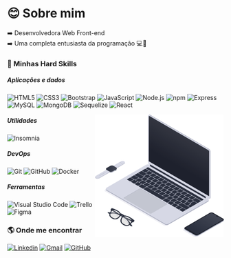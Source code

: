 # :blush: Sobre mim
:arrow_right: Desenvolvedora Web Front-end <br>
:arrow_right: Uma completa entusiasta da programação :computer::tada: <br>

### :rocket: Minhas Hard Skills
##### Aplicações e dados
  ![HTML5](https://img.shields.io/badge/-HTML5-333333?style=flat&logo=HTML5)
 ![CSS3](https://img.shields.io/badge/-CSS3-333333?style=flat&logo=CSS3&logoColor=1572B6)
  ![Bootstrap](https://img.shields.io/badge/-Bootstrap-333333?style=flat&logo=Bootstrap)
  ![JavaScript](https://img.shields.io/badge/-JavaScript-333333?style=flat&logo=javascript)
  ![Node.js](https://img.shields.io/badge/-Node.js-333333?style=flat&logo=node.js)
  ![npm](https://img.shields.io/badge/-Npm-333333?style=flat&logo=npm)
  ![Express](https://img.shields.io/badge/-Express-333333?style=flat&logo=express)
  ![MySQL](https://img.shields.io/badge/-MySQL-333333?style=flat&logo=mysql)
  ![MongoDB](https://img.shields.io/badge/-MongoDB-333333?style=flat&logo=mongodb)
  ![Sequelize](https://img.shields.io/badge/-Sequelize-333333?style=flat&logo=sequelize)
  ![React](https://img.shields.io/badge/-React-333333?style=flat&logo=react)
  
<img src="workspace.svg" min-width="300px" max-width="300px" width="300px" align="right" alt="workspace image">
  
##### Utilidades
  ![Insomnia](https://img.shields.io/badge/-Insomnia-333333?style=flat&logo=insomnia&logoColor=4000BF)

##### DevOps
  ![Git](https://img.shields.io/badge/-Git-333333?style=flat&logo=git)
  ![GitHub](https://img.shields.io/badge/-GitHub-333333?style=flat&logo=github)
  ![Docker](https://img.shields.io/badge/-Docker-333333?style=flat&logo=docker)
  
##### Ferramentas
  ![Visual Studio Code](https://img.shields.io/badge/-Visual%20Studio%20Code-333333?style=flat&logo=visual-studio-code&logoColor=007ACC)
  ![Trello](https://img.shields.io/badge/-Trello-333333?style=flat&logo=trello&logoColor=007ACC)
  ![Figma](https://img.shields.io/badge/-Figma-333333?style=flat&logo=figma&logoColor=007ACC)


### :earth_americas: Onde me encontrar

[![Linkedin](https://img.shields.io/badge/-marianafocassio-blue?style=flat&logo=Linkedin&logoColor=white&link=https://www.linkedin.com/in/marianafocassio/)](https://www.linkedin.com/in/marianafocassio/)
[![Gmail](https://img.shields.io/badge/-focassiomariana@gmail.com-006bed?style=flat&logo=Gmail&logoColor=white&link=mailto:focassiomariana@gmail.com)](mailto:focassiomariana@gmail.com)
[![GitHub]( https://img.shields.io/github/followers/marianafocassio?label=follow&style=social)](https://github.com/marianafocassio)
